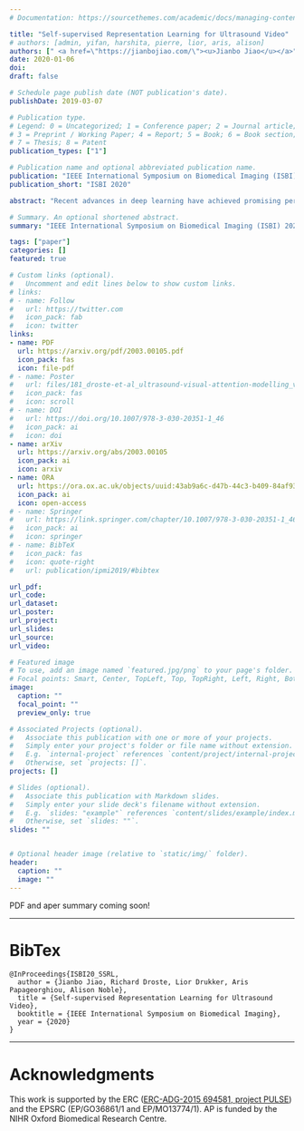 ```yaml
---
# Documentation: https://sourcethemes.com/academic/docs/managing-content/

title: "Self-supervised Representation Learning for Ultrasound Video"
# authors: [admin, yifan, harshita, pierre, lior, aris, alison]
authors: [" <a href=\"https://jianbojiao.com/\"><u>Jianbo Jiao</u></a>", "**Richard Droste**", "Lior Drukker", "Aris Papageorghiou", "J Alison Noble"]
date: 2020-01-06
doi:
draft: false

# Schedule page publish date (NOT publication's date).
publishDate: 2019-03-07

# Publication type.
# Legend: 0 = Uncategorized; 1 = Conference paper; 2 = Journal article;
# 3 = Preprint / Working Paper; 4 = Report; 5 = Book; 6 = Book section;
# 7 = Thesis; 8 = Patent
publication_types: ["1"]

# Publication name and optional abbreviated publication name.
publication: "IEEE International Symposium on Biomedical Imaging (ISBI) 2020"
publication_short: "ISBI 2020"

abstract: "Recent advances in deep learning have achieved promising performance for medical image analysis, while in most cases ground-truth annotations from human experts are necessary to train the deep model. In practice, such annotations are expensive to collect and can be scarce for medical imaging applications. Therefore, there is significant interest in learning representations from unlabelled raw data. In this paper, we propose a self-supervised learning approach to learn meaningful and transferable representations from medical imaging video without any type of human annotation. We assume that in order to learn such a representation, the model should identify anatomical structures from the unlabelled data. Therefore we force the model to address anatomy-aware tasks with free supervision from the data itself. Specifically, the model is designed to correct the order of a reshuffled video clip and at the same time predict the geometric transformation applied to the video clip. Experiments on fetal ultrasound video show that the proposed approach can effectively learn meaningful and strong representations, which transfer well to downstream tasks like standard plane detection and saliency prediction."

# Summary. An optional shortened abstract.
summary: "IEEE International Symposium on Biomedical Imaging (ISBI) 2020."

tags: ["paper"]
categories: []
featured: true

# Custom links (optional).
#   Uncomment and edit lines below to show custom links.
# links:
# - name: Follow
#   url: https://twitter.com
#   icon_pack: fab
#   icon: twitter
links:
- name: PDF
  url: https://arxiv.org/pdf/2003.00105.pdf
  icon_pack: fas
  icon: file-pdf
# - name: Poster
#   url: files/181_droste-et-al_ultrasound-visual-attention-modelling_v2-7.pdf
#   icon_pack: fas
#   icon: scroll
# - name: DOI
#   url: https://doi.org/10.1007/978-3-030-20351-1_46
#   icon_pack: ai
#   icon: doi
- name: arXiv
  url: https://arxiv.org/abs/2003.00105
  icon_pack: ai
  icon: arxiv
- name: ORA
  url: https://ora.ox.ac.uk/objects/uuid:43ab9a6c-d47b-44c3-b409-84af93dffa92
  icon_pack: ai
  icon: open-access
# - name: Springer
#   url: https://link.springer.com/chapter/10.1007/978-3-030-20351-1_46
#   icon_pack: ai
#   icon: springer
# - name: BibTeX
#   icon_pack: fas
#   icon: quote-right
#   url: publication/ipmi2019/#bibtex

url_pdf:
url_code:
url_dataset:
url_poster:
url_project:
url_slides:
url_source:
url_video:

# Featured image
# To use, add an image named `featured.jpg/png` to your page's folder. 
# Focal points: Smart, Center, TopLeft, Top, TopRight, Left, Right, BottomLeft, Bottom, BottomRight.
image:
  caption: ""
  focal_point: ""
  preview_only: true

# Associated Projects (optional).
#   Associate this publication with one or more of your projects.
#   Simply enter your project's folder or file name without extension.
#   E.g. `internal-project` references `content/project/internal-project/index.md`.
#   Otherwise, set `projects: []`.
projects: []

# Slides (optional).
#   Associate this publication with Markdown slides.
#   Simply enter your slide deck's filename without extension.
#   E.g. `slides: "example"` references `content/slides/example/index.md`.
#   Otherwise, set `slides: ""`.
slides: ""


# Optional header image (relative to `static/img/` folder).
header:
  caption: ""
  image: ""
---
```


PDF and aper summary coming soon!

---
# BibTex

```
@InProceedings{ISBI20_SSRL,
  author = {Jianbo Jiao, Richard Droste, Lior Drukker, Aris Papageorghiou, Alison Noble},
  title = {Self-supervised Representation Learning for Ultrasound Video},
  booktitle = {IEEE International Symposium on Biomedical Imaging},
  year = {2020}
}
```
---

# Acknowledgments

This work is supported by the ERC ([ERC-ADG-2015 694581, project PULSE](https://cordis.europa.eu/project/rcn/205894/factsheet/en)) and the EPSRC (EP/GO36861/1 and EP/MO13774/1).
AP is funded by the NIHR Oxford Biomedical Research Centre.
